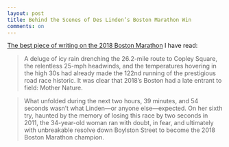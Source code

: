 ```yaml
---
layout: post
title: Behind the Scenes of Des Linden’s Boston Marathon Win
comments: on
---
```

[The best piece of writing on the 2018 Boston Marathon](https://www.runnersworld.com/news/a20087622/behind-the-scenes-of-desiree-lindens-incredible-boston-marathon-win/) I have read:
> A deluge of icy rain drenching the 26.2-mile route to Copley Square, the relentless 25-mph headwinds, and the temperatures hovering in the high 30s had already made the 122nd running of the prestigious road race historic. It was clear that 2018’s Boston had a late entrant to field: Mother Nature.

> What unfolded during the next two hours, 39 minutes, and 54 seconds wasn’t what Linden—or anyone else—expected. On her sixth try, haunted by the memory of losing this race by two seconds in 2011, the 34-year-old woman ran with doubt, in fear, and ultimately with unbreakable resolve down Boylston Street to become the 2018 Boston Marathon champion.